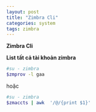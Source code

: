 ```yaml
---
layout: post
title: "Zimbra Cli"
categories: system
tags: zimbra
---
```


**Zimbra Cli**


**List tất cả tài khoản zimbra**

```bash
#su - zimbra
$zmprov -l gaa
```
hoặc
```bash
#su - zimbra
$zmaccts | awk  '/@/{print $1}'
```
